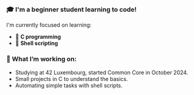 ### 🎓 I'm a beginner student learning to code!
I'm currently focused on learning:
- 🔨 **C programming**
- 🐚 **Shell scripting**

### 🌱 What I’m working on:
- Studying at 42 Luxembourg, started Common Core in October 2024.
- Small projects in C to understand the basics.
- Automating simple tasks with shell scripts.
